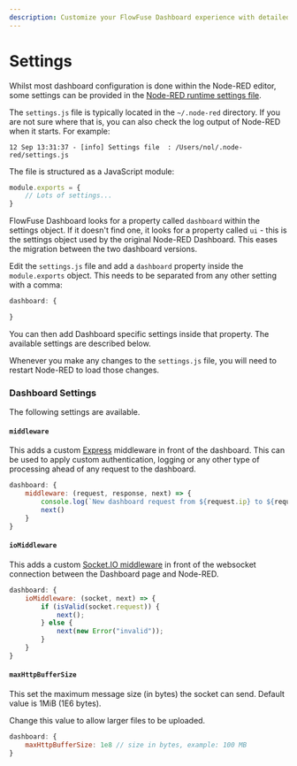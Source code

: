 ```yaml
---
description: Customize your FlowFuse Dashboard experience with detailed settings for optimal dashboard performance and appearance.
---
```


# Settings

Whilst most dashboard configuration is done within the Node-RED editor, some settings
can be provided in the [Node-RED runtime settings file](https://nodered.org/docs/user-guide/runtime/settings-file).

The `settings.js` file is typically located in the `~/.node-red` directory. If you
are not sure where that is, you can also check the log output of Node-RED when it starts.
For example:

```
12 Sep 13:31:37 - [info] Settings file  : /Users/nol/.node-red/settings.js
```

The file is structured as a JavaScript module:

```js
module.exports = {
    // Lots of settings...
}
```

FlowFuse Dashboard looks for a property called `dashboard` within the settings object.
If it doesn't find one, it looks for a property called `ui` - this is the settings object
used by the original Node-RED Dashboard. This eases the migration between the two dashboard
versions.

Edit the `settings.js` file and add a `dashboard` property inside the `module.exports` object.
This needs to be separated from any other setting with a comma:

```js
dashboard: {

}
```

You can then add Dashboard specific settings inside that property. The available
settings are described below.

Whenever you make any changes to the `settings.js` file, you will need to restart
Node-RED to load those changes.

### Dashboard Settings

The following settings are available.

#### `middleware`

This adds a custom [Express](https://expressjs.com/) middleware in front of the dashboard.
This can be used to apply custom authentication, logging or any other type of processing
ahead of any request to the dashboard.


```js
dashboard: {
    middleware: (request, response, next) => {
        console.log(`New dashboard request from ${request.ip} to ${request.path}`)
        next()
    }
}
```

#### `ioMiddleware`

This adds a custom [Socket.IO middleware](https://socket.io/docs/v4/middlewares/) in front
of the websocket connection between the Dashboard page and Node-RED.

```js
dashboard: {
    ioMiddleware: (socket, next) => {
        if (isValid(socket.request)) {
            next();
        } else {
            next(new Error("invalid"));
        }
    }
}
```

#### `maxHttpBufferSize`

This set the maximum message size (in bytes) the socket can send.
Default value is 1MiB (1E6 bytes).

Change this value to allow larger files to be uploaded.

```js
dashboard: {
    maxHttpBufferSize: 1e8 // size in bytes, example: 100 MB
}
```

